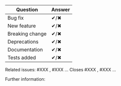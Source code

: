 <!--
Make sure you've read the contributing guidelines (CONTRIBUTING.md)
-->

| Question                | Answer                                                                          |
| ---------------- | -------------------------------------------------------------------------- |
| Bug fix         | ✔/✖                                                                        |
| New feature     | ✔/✖                                                                        |
| Breaking change | ✔/✖                                                                        |
| Deprecations    | ✔/✖                                                                        |
| Documentation   | ✔/✖                                                                        |
| Tests added     | ✔/✖                                                                        |

Related issues: #XXX , #XXX ...
Closes #XXX , #XXX ...

Further  information:
<!--
Here you can provide more information regarding any of the questions written above.
In addition, you can add screenshots, ask the maintainers questions.
-->
